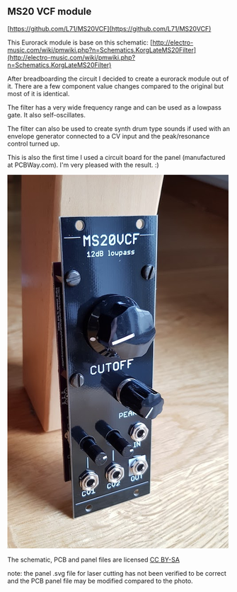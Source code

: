 ## MS20 VCF module

[https://github.com/L71/MS20VCF](https://github.com/L71/MS20VCF)

This Eurorack module is base on this schematic:
[http://electro-music.com/wiki/pmwiki.php?n=Schematics.KorgLateMS20Filter](http://electro-music.com/wiki/pmwiki.php?n=Schematics.KorgLateMS20Filter)

After breadboarding the circuit I decided to create a eurorack module out of it. 
There are a few component value changes compared to the original but most of it is identical. 

The filter has a very wide frequency range and can be used as a lowpass gate. It also self-oscillates.

The filter can also be used to create synth drum type sounds if used with an envelope generator connected to a CV input and the peak/resonance control turned up. 

This is also the first time I used a circuit board for the panel (manufactured at PCBWay.com). I'm very pleased with the result. :) 

![image](ms20vcf.jpg)


The schematic, PCB and panel files are licensed [CC BY-SA](https://creativecommons.org/licenses/by-sa/4.0/) 

note: the panel .svg file for laser cutting has not been verified to be correct and the PCB panel file may be modified compared to the photo. 
